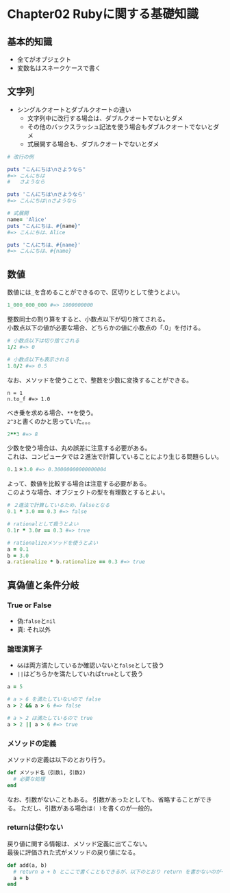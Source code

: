 # Chapter02 Rubyに関する基礎知識

## 基本的知識

- 全てがオブジェクト
- 変数名はスネークケースで書く

## 文字列

- シングルクオートとダブルクオートの違い
  - 文字列中に改行する場合は、ダブルクオートでないとダメ
  - その他のバックスラッシュ記法を使う場合もダブルクオートでないとダメ
  - 式展開する場合も、ダブルクオートでないとダメ

```rb
# 改行の例

puts "こんにちは\nさようなら"
#=> こんにちは
#   さようなら

puts 'こんにちは\nさようなら'
#=> こんにちは\nさようなら
```

```rb
# 式展開
name= 'Alice'
puts "こんにちは、#{name}"
#=> こんにちは、Alice

puts 'こんにちは、#{name}'
#=> こんにちは、#{name}
```

## 数値

数値には`_`を含めることができるので、区切りとして使うとよい。

```rb
1_000_000_000 #=> 1000000000
```

整数同士の割り算をすると、小数点以下が切り捨てされる。  
小数点以下の値が必要な場合、どちらかの値に小数点の「.0」を付ける。

```rb
# 小数点以下は切り捨てされる
1/2 #=> 0

# 小数点以下も表示される
1.0/2 #=> 0.5
```

なお、メソッドを使うことで、整数を少数に変換することができる。

```
n = 1
n.to_f #=> 1.0
```

べき乗を求める場合、`**`を使う。  
`2^3`と書くのかと思っていた。。。  

```rb
2**3 #=> 8
```

少数を使う場合は、丸め誤差に注意する必要がある。  
これは、コンピュータでは２進法で計算していることにより生じる問題らしい。  

```rb
0.１＊3.0 #=> 0.30000000000000004
```

よって、数値を比較する場合は注意する必要がある。  
このような場合、オブジェクトの型を有理数とするとよい。

```rb
# ２進法で計算しているため、falseとなる
0.1 * 3.0 == 0.3 #=> false

# rationalとして扱うとよい
0.1r * 3.0r == 0.3 #=> true

# rationalizeメソッドを使うとよい
a = 0.1
b = 3.0
a.rationalize * b.rationalize == 0.3 #=> true
```

## 真偽値と条件分岐

### True or False

- 偽:`false`と`nil`
- 真: それ以外

### 論理演算子

- `&&`は両方満たしているか確認いないと`false`として扱う
- `||`はどちらかを満たしていれば`true`として扱う

```rb
a = 5

# a > 6 を満たしていないので false
a > 2 && a > 6 #=> false

# a > 2 は満たしているので true
a > 2 || a > 6 #=> true
```

### メソッドの定義

メソッドの定義は以下のとおり行う。  

```rb
def メソッド名（引数1, 引数2)
  # 必要な処理
end
```

なお、引数がないこともある。
引数があったとしても、省略することができる。
ただし、引数がある場合は`( )`を書くのが一般的。


### returnは使わない

戻り値に関する情報は、メソッド定義に出てこない。  
最後に評価された式がメソッドの戻り値になる。  

```rb
def add(a, b)
  # return a + b とここで書くこともできるが、以下のとおり return を書かないのが一般的
  a + b
end
```

